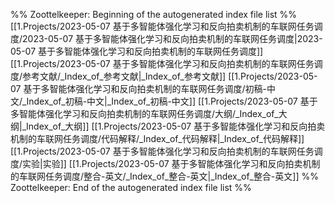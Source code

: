 %% Zoottelkeeper: Beginning of the autogenerated index file list  %%
 [[1.Projects/2023-05-07 基于多智能体强化学习和反向拍卖机制的车联网任务调度/2023-05-07 基于多智能体强化学习和反向拍卖机制的车联网任务调度|2023-05-07 基于多智能体强化学习和反向拍卖机制的车联网任务调度]]
 [[1.Projects/2023-05-07 基于多智能体强化学习和反向拍卖机制的车联网任务调度/参考文献/_Index_of_参考文献|_Index_of_参考文献]]
 [[1.Projects/2023-05-07 基于多智能体强化学习和反向拍卖机制的车联网任务调度/初稿-中文/_Index_of_初稿-中文|_Index_of_初稿-中文]]
 [[1.Projects/2023-05-07 基于多智能体强化学习和反向拍卖机制的车联网任务调度/大纲/_Index_of_大纲|_Index_of_大纲]]
 [[1.Projects/2023-05-07 基于多智能体强化学习和反向拍卖机制的车联网任务调度/代码解释/_Index_of_代码解释|_Index_of_代码解释]]
 [[1.Projects/2023-05-07 基于多智能体强化学习和反向拍卖机制的车联网任务调度/实验|实验]]
 [[1.Projects/2023-05-07 基于多智能体强化学习和反向拍卖机制的车联网任务调度/整合-英文/_Index_of_整合-英文|_Index_of_整合-英文]]
%% Zoottelkeeper: End of the autogenerated index file list  %%

